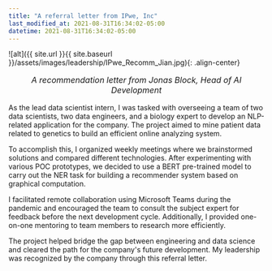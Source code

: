 ```yaml
---
title: "A referral letter from IPwe, Inc"
last_modified_at: 2021-08-31T16:34:02-05:00
datetime: 2021-08-31T16:34:02-05:00
---
```


![alt]({{ site.url }}{{ site.baseurl }}/assets/images/leadership/IPwe_Recomm_Jian.jpg){: .align-center}
<p style="text-align: center; font-size: 16px"><i>A recommendation letter from Jonas Block, Head of AI Development</i></p>
As the lead data scientist intern, I was tasked with overseeing a team of two data scientists, two data engineers, and a biology expert to develop an NLP-related application for the company. The project aimed to mine patient data related to genetics to build an efficient online analyzing system.

To accomplish this, I organized weekly meetings where we brainstormed solutions and compared different technologies. After experimenting with various POC prototypes, we decided to use a BERT pre-trained model to carry out the NER task for building a recommender system based on graphical computation.

I facilitated remote collaboration using Microsoft Teams during the pandemic and encouraged the team to consult the subject expert for feedback before the next development cycle. Additionally, I provided one-on-one mentoring to team members to research more efficiently.

The project helped bridge the gap between engineering and data science and cleared the path for the company's future development. My leadership was recognized by the company through this referral letter.
